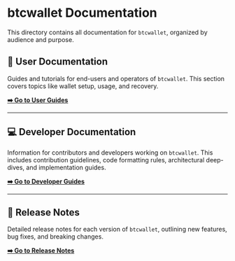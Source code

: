 # btcwallet Documentation

This directory contains all documentation for `btcwallet`, organized by audience and purpose.

## 📖 User Documentation

Guides and tutorials for end-users and operators of `btcwallet`. This section covers topics like wallet setup, usage, and recovery.

**[➡️ Go to User Guides](./user/)**

---

## 💻 Developer Documentation

Information for contributors and developers working on `btcwallet`. This includes contribution guidelines, code formatting rules, architectural deep-dives, and implementation guides.

**[➡️ Go to Developer Guides](./developer/)**

---

## 🚀 Release Notes

Detailed release notes for each version of `btcwallet`, outlining new features, bug fixes, and breaking changes.

**[➡️ Go to Release Notes](./releases/)**
